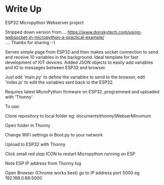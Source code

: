 # Write Up  
ESP32 Micropython Webserver project 

Stripped down version from.... 
https://www.donskytech.com/using-websocket-in-micropython-a-practical-example/  
.... Thanks for sharing :-)

Serves simple page from ESP32 and then makes socket connection to send and receive 10 variables in the background. Ideal template for fast development of IOT devices. Added JSON objects to easily add variables and IO to messages between ESP32 and browser.

Just edit 'main.py' to define the variables to send to the browser, edit 'index.js' to edit the variables sent back to the ESP32.

Requires latest MicroPython firmware on ESP32, programmed and uploaded with 'Thonny'

To use:

Clone repository to local folder eg: documents\thonny\WebserMinumum

Open folder in Thonny

Change WiFi settings in Boot.py to your network 

Upload to ESP32 with Thonny

Click small red stop ICON to restart Micropython running on ESP

Note ESP IP address from Thonny log

Open Browser (Chrome works best) go to IP address port 5000  eg 192.168.0.68:5000
